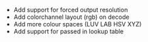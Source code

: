 * Add support for forced output resolution
* Add colorchannel layout (rgb) on decode
* Add more colour spaces (LUV LAB HSV XYZ)
* Add support for passed in lookup table
